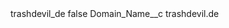 <?xml version="1.0" encoding="UTF-8"?>
<CustomMetadata xmlns="http://soap.sforce.com/2006/04/metadata" xmlns:xsi="http://www.w3.org/2001/XMLSchema-instance" xmlns:xsd="http://www.w3.org/2001/XMLSchema">
    <label>trashdevil_de</label>
    <protected>false</protected>
    <values>
        <field>Domain_Name__c</field>
        <value xsi:type="xsd:string">trashdevil.de</value>
    </values>
</CustomMetadata>
